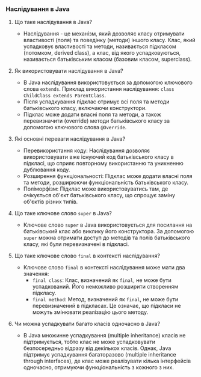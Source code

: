 ### Наслідування в Java

1. Що таке наслідування в Java?
    - Наслідування - це механізм, який дозволяє класу отримувати властивості (поля) та поведінку (методи) іншого класу. Клас, який успадковує властивості та методи, називається підкласом (потомком, derived class), а клас, від якого успадковуються, називається батьківським класом (базовим класом, superclass).

2. Як використовувати наслідування в Java?
    - В Java наслідування використовується за допомогою ключового слова `extends`. Приклад використання наслідування: `class ChildClass extends ParentClass`.
    - Після успадкування підклас отримує всі поля та методи батьківського класу, включаючи конструктори.
    - Підклас може додати власні поля та методи, а також перевизначити (override) методи батьківського класу за допомогою ключового слова `@Override`.

3. Які основні переваги наслідування в Java?
    - Перевикористання коду: Наслідування дозволяє використовувати вже існуючий код батьківського класу в підкласі, що сприяє повторному використанню та уникненню дублювання коду.
    - Розширення функціональності: Підклас може додати власні поля та методи, розширюючи функціональність батьківського класу.
    - Поліморфізм: Підклас може використовуватись там, де очікується об'єкт батьківського класу, що спрощує заміну об'єктів різних типів.

4. Що таке ключове слово `super` в Java?
    - Ключове слово `super` в Java використовується для посилання на батьківський клас або виклику його конструктора. За допомогою `super` можна отримати доступ до методів та полів батьківського класу, які були перевизначені в підкласі.

5. Що таке ключове слово `final` в контексті наслідування?
    - Ключове слово `final` в контексті наслідування може мати два значення:
        - `final class`: Клас, визначений як `final`, не може бути успадкований. Його неможливо розширити створенням підкласу.
        - `final method`: Метод, визначений як `final`, не може бути перевизначений в підкласах. Це означає, що підкласи не можуть змінювати реалізацію цього методу.

6. Чи можна успадкувати багато класів одночасно в Java?
    - В Java множинне успадкування (multiple inheritance) класів не підтримується, тобто клас не може успадковувати безпосередньо відразу від декількох класів. Однак, Java підтримує успадкування багаторазово (multiple inheritance through interfaces), де клас може реалізувати кілька інтерфейсів одночасно, отримуючи функціональність з кожного з них.
